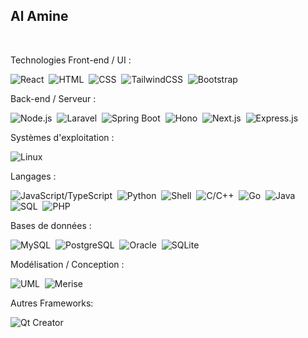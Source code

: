 **Al Amine**
---

<br>

Technologies Front-end / UI : <br>

![React](https://img.shields.io/badge/React-61DAFB?style=flat-square&logo=react&logoColor=ffffff&labelColor=23272A)&nbsp;
![HTML](https://img.shields.io/badge/HTML5-E34F26?style=flat-square&logo=html5&logoColor=ffffff&labelColor=23272A)&nbsp;
![CSS](https://img.shields.io/badge/CSS3-2965F1?style=flat-square&logo=css3&logoColor=ffffff&labelColor=23272A)&nbsp;
![TailwindCSS](https://img.shields.io/badge/TailwindCSS-38B2AC?style=flat-square&logo=tailwindcss&logoColor=ffffff&labelColor=23272A)&nbsp;
![Bootstrap](https://img.shields.io/badge/Bootstrap-563D7C?style=flat-square&logo=bootstrap&logoColor=ffffff&labelColor=23272A)&nbsp;

Back-end / Serveur : <br>

![Node.js](https://img.shields.io/badge/Node.js-339933?style=flat-square&logo=node.js&logoColor=ffffff&labelColor=23272A)&nbsp;
![Laravel](https://img.shields.io/badge/Laravel-EF4135?style=flat-square&logo=laravel&logoColor=ffffff&labelColor=23272A)&nbsp;
![Spring Boot](https://img.shields.io/badge/Spring%20Boot-6DB335?style=flat-square&logo=spring&logoColor=ffffff&labelColor=23272A)&nbsp;
![Hono](https://img.shields.io/badge/Hono-B0E0E6?style=flat-square&logo=hono&logoColor=000000&labelColor=23272A)&nbsp;
![Next.js](https://img.shields.io/badge/Next.js-000000?style=flat-square&logo=nextdotjs&logoColor=ffffff&labelColor=23272A)&nbsp;
![Express.js](https://img.shields.io/badge/Express.js-000000?style=flat-square&logo=express&logoColor=ffffff&labelColor=23272A)&nbsp;

Systèmes d'exploitation : <br>

![Linux](https://img.shields.io/badge/Linux-000000?style=flat-square&logo=linux&logoColor=ffffff&labelColor=23272A)&nbsp;


Langages : <br>

![JavaScript/TypeScript](https://img.shields.io/badge/JavaScript%20%2F%20TypeScript-007ACC?style=flat-square&logo=typescript&logoColor=ffffff&labelColor=23272A)&nbsp;
![Python](https://img.shields.io/badge/Python-306998?style=flat-square&logo=python&logoColor=ffffff&labelColor=23272A)&nbsp;
![Shell](https://img.shields.io/badge/Shell-4EAA25?style=flat-square&logo=gnubash&logoColor=ffffff&labelColor=23272A)&nbsp;
![C/C++](https://img.shields.io/badge/C%2FC%2B%2B-00599C?style=flat-square&logo=c%2B%2B&logoColor=ffffff&labelColor=23272A)&nbsp;
![Go](https://img.shields.io/badge/Go-00ADD8?style=flat-square&logo=go&logoColor=ffffff&labelColor=23272A)&nbsp;
![Java](https://img.shields.io/badge/Java-ED8B00?style=flat-square&logo=java&logoColor=ffffff&labelColor=23272A)&nbsp;
![SQL](https://img.shields.io/badge/SQL-FFFFFF?style=flat-square&logo=sql&logoColor=005a96&labelColor=23272A)&nbsp;
![PHP](https://img.shields.io/badge/PHP-777BB4?style=flat-square&logo=php&logoColor=ffffff&labelColor=23272A)&nbsp;

Bases de données : <br>

![MySQL](https://img.shields.io/badge/MySQL-4479A1?style=flat-square&logo=mysql&logoColor=ffffff&labelColor=23272A)&nbsp;
![PostgreSQL](https://img.shields.io/badge/PostgreSQL-4169E1?style=flat-square&logo=postgresql&logoColor=ffffff&labelColor=23272A)&nbsp;
![Oracle](https://img.shields.io/badge/Oracle-F80000?style=flat-square&logo=oracle&logoColor=ffffff&labelColor=23272A)&nbsp;
![SQLite](https://img.shields.io/badge/SQLite-003B57?style=flat-square&logo=sqlite&logoColor=ffffff&labelColor=23272A)&nbsp;

Modélisation / Conception : <br>

![UML](https://img.shields.io/badge/UML-2D9F7D?style=flat-square&logo=uml&logoColor=ffffff&labelColor=23272A)&nbsp;
![Merise](https://img.shields.io/badge/Merise-4F5D4F?style=flat-square&logo=merise&logoColor=ffffff&labelColor=23272A)&nbsp;

Autres Frameworks: <br>

![Qt Creator](https://img.shields.io/badge/Qt%20Creator-41CD52?style=flat-square&logo=qt&logoColor=ffffff&labelColor=23272A)&nbsp;
